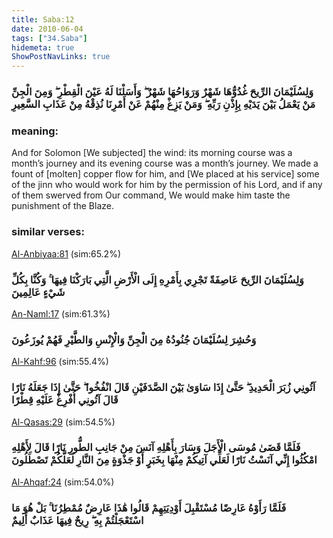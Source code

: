 ```yaml
---
title: Saba:12
date: 2010-06-04
tags: ["34.Saba"]
hidemeta: true 
ShowPostNavLinks: true 
---
```

### وَلِسُلَيْمَانَ الرِّيحَ غُدُوُّهَا شَهْرٌ وَرَوَاحُهَا شَهْرٌ ۖ وَأَسَلْنَا لَهُ عَيْنَ الْقِطْرِ ۖ وَمِنَ الْجِنِّ مَنْ يَعْمَلُ بَيْنَ يَدَيْهِ بِإِذْنِ رَبِّهِ ۖ وَمَنْ يَزِغْ مِنْهُمْ عَنْ أَمْرِنَا نُذِقْهُ مِنْ عَذَابِ السَّعِيرِ
### meaning: 
And for Solomon [We subjected] the wind: its morning course was a month’s journey and its evening course was a month’s journey. We made a fount of [molten] copper flow for him, and [We placed at his service] some of the jinn who would work for him by the permission of his Lord, and if any of them swerved from Our command, We would make him taste the punishment of the Blaze.
### similar verses: 

[Al-Anbiyaa:81](/21/81) (sim:65.2%)

### وَلِسُلَيْمَانَ الرِّيحَ عَاصِفَةً تَجْرِي بِأَمْرِهِ إِلَى الْأَرْضِ الَّتِي بَارَكْنَا فِيهَا ۚ وَكُنَّا بِكُلِّ شَيْءٍ عَالِمِينَ

[An-Naml:17](/27/17) (sim:61.3%)

### وَحُشِرَ لِسُلَيْمَانَ جُنُودُهُ مِنَ الْجِنِّ وَالْإِنْسِ وَالطَّيْرِ فَهُمْ يُوزَعُونَ

[Al-Kahf:96](/18/96) (sim:55.4%)

### آتُونِي زُبَرَ الْحَدِيدِ ۖ حَتَّىٰ إِذَا سَاوَىٰ بَيْنَ الصَّدَفَيْنِ قَالَ انْفُخُوا ۖ حَتَّىٰ إِذَا جَعَلَهُ نَارًا قَالَ آتُونِي أُفْرِغْ عَلَيْهِ قِطْرًا

[Al-Qasas:29](/28/29) (sim:54.5%)

### فَلَمَّا قَضَىٰ مُوسَى الْأَجَلَ وَسَارَ بِأَهْلِهِ آنَسَ مِنْ جَانِبِ الطُّورِ نَارًا قَالَ لِأَهْلِهِ امْكُثُوا إِنِّي آنَسْتُ نَارًا لَعَلِّي آتِيكُمْ مِنْهَا بِخَبَرٍ أَوْ جَذْوَةٍ مِنَ النَّارِ لَعَلَّكُمْ تَصْطَلُونَ

[Al-Ahqaf:24](/46/24) (sim:54.0%)

### فَلَمَّا رَأَوْهُ عَارِضًا مُسْتَقْبِلَ أَوْدِيَتِهِمْ قَالُوا هَٰذَا عَارِضٌ مُمْطِرُنَا ۚ بَلْ هُوَ مَا اسْتَعْجَلْتُمْ بِهِ ۖ رِيحٌ فِيهَا عَذَابٌ أَلِيمٌ
